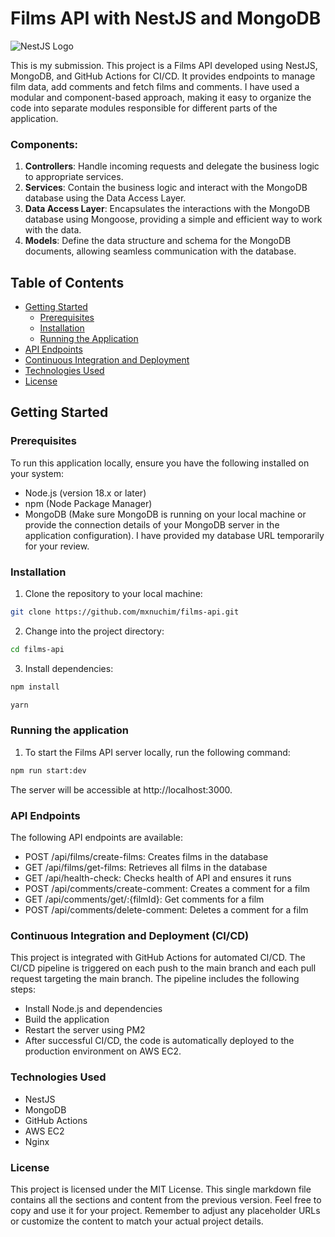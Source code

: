 # Films API with NestJS and MongoDB

![NestJS Logo](https://nestjs.com/img/logo_text.svg)

This is my submission. This project is a Films API developed using NestJS, MongoDB, and GitHub Actions for CI/CD. It provides endpoints to manage film data, add comments and fetch films and comments. I have used a modular and component-based approach, making it easy to organize the code into separate modules responsible for different parts of the application.

### Components:

1. **Controllers**: Handle incoming requests and delegate the business logic to appropriate services.
2. **Services**: Contain the business logic and interact with the MongoDB database using the Data Access Layer.
3. **Data Access Layer**: Encapsulates the interactions with the MongoDB database using Mongoose, providing a simple and efficient way to work with the data.
4. **Models**: Define the data structure and schema for the MongoDB documents, allowing seamless communication with the database.

## Table of Contents

- [Getting Started](#getting-started)
  - [Prerequisites](#prerequisites)
  - [Installation](#installation)
  - [Running the Application](#running-the-application)
- [API Endpoints](#api-endpoints)
- [Continuous Integration and Deployment](#continuous-integration-and-deployment)
- [Technologies Used](#technologies-used)
- [License](#license)

## Getting Started

### Prerequisites

To run this application locally, ensure you have the following installed on your system:

- Node.js (version 18.x or later)
- npm (Node Package Manager)
- MongoDB (Make sure MongoDB is running on your local machine or provide the connection details of your MongoDB server in the application configuration). I have provided my database URL temporarily for your review.

### Installation

1. Clone the repository to your local machine:

```bash
git clone https://github.com/mxnuchim/films-api.git
```

2. Change into the project directory:

```bash
cd films-api
```

3. Install dependencies:

```bash
npm install
```

```bash
yarn
```

### Running the application

1. To start the Films API server locally, run the following command:

```bash
npm run start:dev
```

The server will be accessible at http://localhost:3000.

### API Endpoints

The following API endpoints are available:

- POST /api/films/create-films: Creates films in the database
- GET /api/films/get-films: Retrieves all films in the database
- GET /api/health-check: Checks health of API and ensures it runs
- POST /api/comments/create-comment: Creates a comment for a film
- GET /api/comments/get/:{filmId}: Get comments for a film
- POST /api/comments/delete-comment: Deletes a comment for a film

### Continuous Integration and Deployment (CI/CD)

This project is integrated with GitHub Actions for automated CI/CD. The CI/CD pipeline is triggered on each push to the main branch and each pull request targeting the main branch. The pipeline includes the following steps:

- Install Node.js and dependencies
- Build the application
- Restart the server using PM2
- After successful CI/CD, the code is automatically deployed to the production environment on AWS EC2.

### Technologies Used

- NestJS
- MongoDB
- GitHub Actions
- AWS EC2
- Nginx

### License

This project is licensed under the MIT License.
This single markdown file contains all the sections and content from the previous version. Feel free to copy and use it for your project. Remember to adjust any placeholder URLs or customize the content to match your actual project details.
